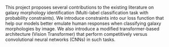 This project proposes several contributions to the
existing literature on galaxy morphology identification (Multi-label classification task with probability constraints).
We introduce constraints into our loss function
that help our models better emulate human responses
when classifying galaxy morphologies by
image. We also introduce a modified transformer-based
architecture (Vision Transformer) that perform
competitively versus convolutional neural
networks (CNNs) in such tasks.
